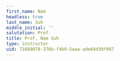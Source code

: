 ```yaml
---
first_name: Nam
headless: true
last_name: Suh
middle_initial: ''
salutation: Prof.
title: Prof. Nam Suh
type: instructor
uid: 71688078-376b-f4b9-5aaa-ade64d30f987
---
```

